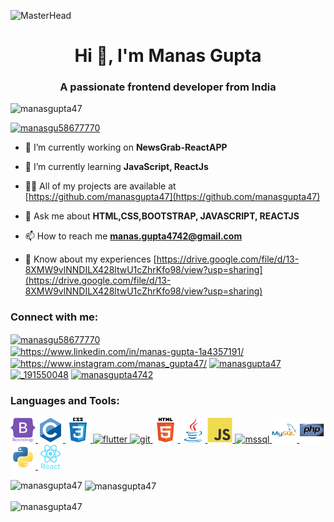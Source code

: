 ![MasterHead](https://aureatelabs.com/wp-content/uploads/Magento-2-frontend-tools-for-developers-blog-banner.jpg)
<h1 align="center">Hi 👋, I'm Manas Gupta</h1>
<h3 align="center">A passionate frontend developer from India</h3>

<p align="left"> <img src="https://komarev.com/ghpvc/?username=manasgupta47&label=Profile%20views&color=0e75b6&style=flat" alt="manasgupta47" /> </p>

<p align="left"> <a href="https://twitter.com/manasgu58677770" target="blank"><img src="https://img.shields.io/twitter/follow/manasgu58677770?logo=twitter&style=for-the-badge" alt="manasgu58677770" /></a> </p>

- 🔭 I’m currently working on **NewsGrab-ReactAPP**

- 🌱 I’m currently learning **JavaScript, ReactJs**

- 👨‍💻 All of my projects are available at [https://github.com/manasgupta47](https://github.com/manasgupta47)

- 💬 Ask me about **HTML,CSS,BOOTSTRAP, JAVASCRIPT, REACTJS**

- 📫 How to reach me **manas.gupta4742@gmail.com**

- 📄 Know about my experiences [https://drive.google.com/file/d/13-8XMW9vlNNDILX428ltwU1cZhrKfo98/view?usp=sharing](https://drive.google.com/file/d/13-8XMW9vlNNDILX428ltwU1cZhrKfo98/view?usp=sharing)

<h3 align="left">Connect with me:</h3>
<p align="left">
<a href="https://twitter.com/manasgu58677770" target="blank"><img align="center" src="https://raw.githubusercontent.com/rahuldkjain/github-profile-readme-generator/master/src/images/icons/Social/twitter.svg" alt="manasgu58677770" height="30" width="40" /></a>
<a href="https://linkedin.com/in/https://www.linkedin.com/in/manas-gupta-1a4357191/" target="blank"><img align="center" src="https://raw.githubusercontent.com/rahuldkjain/github-profile-readme-generator/master/src/images/icons/Social/linked-in-alt.svg" alt="https://www.linkedin.com/in/manas-gupta-1a4357191/" height="30" width="40" /></a>
<a href="https://instagram.com/https://www.instagram.com/manas_gupta47/" target="blank"><img align="center" src="https://raw.githubusercontent.com/rahuldkjain/github-profile-readme-generator/master/src/images/icons/Social/instagram.svg" alt="https://www.instagram.com/manas_gupta47/" height="30" width="40" /></a>
<a href="https://www.codechef.com/users/manasgupta47" target="blank"><img align="center" src="https://cdn.jsdelivr.net/npm/simple-icons@3.1.0/icons/codechef.svg" alt="manasgupta47" height="30" width="40" /></a>
<a href="https://www.hackerrank.com/_191550048" target="blank"><img align="center" src="https://raw.githubusercontent.com/rahuldkjain/github-profile-readme-generator/master/src/images/icons/Social/hackerrank.svg" alt="_191550048" height="30" width="40" /></a>
<a href="https://auth.geeksforgeeks.org/user/manasgupta4742" target="blank"><img align="center" src="https://raw.githubusercontent.com/rahuldkjain/github-profile-readme-generator/master/src/images/icons/Social/geeks-for-geeks.svg" alt="manasgupta4742" height="30" width="40" /></a>
</p>

<h3 align="left">Languages and Tools:</h3>
<p align="left"> <a href="https://getbootstrap.com" target="_blank" rel="noreferrer"> <img src="https://raw.githubusercontent.com/devicons/devicon/master/icons/bootstrap/bootstrap-plain-wordmark.svg" alt="bootstrap" width="40" height="40"/> </a> <a href="https://www.cprogramming.com/" target="_blank" rel="noreferrer"> <img src="https://raw.githubusercontent.com/devicons/devicon/master/icons/c/c-original.svg" alt="c" width="40" height="40"/> </a> <a href="https://www.w3schools.com/css/" target="_blank" rel="noreferrer"> <img src="https://raw.githubusercontent.com/devicons/devicon/master/icons/css3/css3-original-wordmark.svg" alt="css3" width="40" height="40"/> </a> <a href="https://flutter.dev" target="_blank" rel="noreferrer"> <img src="https://www.vectorlogo.zone/logos/flutterio/flutterio-icon.svg" alt="flutter" width="40" height="40"/> </a> <a href="https://git-scm.com/" target="_blank" rel="noreferrer"> <img src="https://www.vectorlogo.zone/logos/git-scm/git-scm-icon.svg" alt="git" width="40" height="40"/> </a> <a href="https://www.w3.org/html/" target="_blank" rel="noreferrer"> <img src="https://raw.githubusercontent.com/devicons/devicon/master/icons/html5/html5-original-wordmark.svg" alt="html5" width="40" height="40"/> </a> <a href="https://www.java.com" target="_blank" rel="noreferrer"> <img src="https://raw.githubusercontent.com/devicons/devicon/master/icons/java/java-original.svg" alt="java" width="40" height="40"/> </a> <a href="https://developer.mozilla.org/en-US/docs/Web/JavaScript" target="_blank" rel="noreferrer"> <img src="https://raw.githubusercontent.com/devicons/devicon/master/icons/javascript/javascript-original.svg" alt="javascript" width="40" height="40"/> </a> <a href="https://www.microsoft.com/en-us/sql-server" target="_blank" rel="noreferrer"> <img src="https://www.svgrepo.com/show/303229/microsoft-sql-server-logo.svg" alt="mssql" width="40" height="40"/> </a> <a href="https://www.mysql.com/" target="_blank" rel="noreferrer"> <img src="https://raw.githubusercontent.com/devicons/devicon/master/icons/mysql/mysql-original-wordmark.svg" alt="mysql" width="40" height="40"/> </a> <a href="https://www.php.net" target="_blank" rel="noreferrer"> <img src="https://raw.githubusercontent.com/devicons/devicon/master/icons/php/php-original.svg" alt="php" width="40" height="40"/> </a> <a href="https://www.python.org" target="_blank" rel="noreferrer"> <img src="https://raw.githubusercontent.com/devicons/devicon/master/icons/python/python-original.svg" alt="python" width="40" height="40"/> </a> <a href="https://reactjs.org/" target="_blank" rel="noreferrer"> <img src="https://raw.githubusercontent.com/devicons/devicon/master/icons/react/react-original-wordmark.svg" alt="react" width="40" height="40"/> </a> </p>

<p><img align="left" src="https://github-readme-stats.vercel.app/api/top-langs?username=manasgupta47&show_icons=true&locale=en&layout=compact" alt="manasgupta47" /></p>

<p>&nbsp;<img align="center" src="https://github-readme-stats.vercel.app/api?username=manasgupta47&show_icons=true&locale=en" alt="manasgupta47" /></p>

<p><img align="center" src="https://github-readme-streak-stats.herokuapp.com/?user=manasgupta47&" alt="manasgupta47" /></p>

